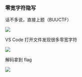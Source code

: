 ### 零宽字符隐写

话不多说，直接上题（BUUCTF）

![](https://pic1.imgdb.cn/item/67711ff9d0e0a243d4ec2266.jpg)

VS Code 打开文件发现很多零宽字符

![](https://pic1.imgdb.cn/item/677120dcd0e0a243d4ec22a8.png)

解码拿到 flag

![](https://pic1.imgdb.cn/item/67712044d0e0a243d4ec227f.jpg)